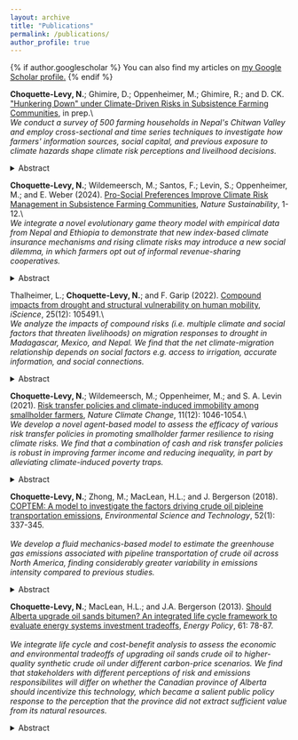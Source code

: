 ```yaml
---
layout: archive
title: "Publications"
permalink: /publications/
author_profile: true
---
```


{% if author.googlescholar %}
  You can also find my articles on <u><a href="{{https://scholar.google.com/citations?user=FNY40x4AAAAJ&hl=en&oi=ao}}">my Google Scholar profile</a>.</u>
{% endif %}

**Choquette-Levy, N.**; Ghimire, D.; Oppenheimer, M.; Ghimire, R.; and D. CK. ["Hunkering Down" under Climate-Driven Risks in Subsistence Farming Communities](/files/HunkeringDownunderClimateRisk_maintext_2.28.2024.pdf), in prep.\\
\
*We conduct a survey of 500 farming households in Nepal's Chitwan Valley and employ cross-sectional and time series techniques to investigate how farmers' information sources, social capital, and previous exposure to climate hazards shape climate risk perceptions and liveilhood decisions.*

<details>
<summary>Abstract</summary>
Increasing climate risks introduce new sources of uncertainty to smallholder farmers' livelihood decisions. In response, several governments have invested in climate information services for farmers, but current evidence is mixed on how farmers actually integrate such information in their livelihood decision-making. In this study, we conduct a survey of 500 farming households in Nepal’s Chitwan Valley and employ a suite of cross-sectional and time series econometric techniques to analyze how farmers’ information sources, social capital, and previous exposure to climate hazards shape climate risk perceptions and livelihood decisions. We find that climate-driven risks are highly salient to household perceptions of farming risks; however, they also drive higher perceived risks of common livelihood diversification strategies, including rural-urban migration and off-farm employment. Further, access to greater informational and social capital may actually decrease the perceived risk of specific climate-driven hazards, including droughts and groundwater scarcity. Finally, we find that while farming households generally maintain diversified income portfolios, exposure to droughts and/or floods leads to persistent increases in the reliance on farming income, which we term a ``hunkering down" response. Our results indicate that efforts to build farmers' resilience to climate risks should especially account for perceived risks of livelihood alternatives, financial constraints, and loss-averse behavior in response to income shocks.
</details>

**Choquette-Levy, N.**; Wildemeersch, M.; Santos, F.; Levin, S.; Oppenheimer, M.; and E. Weber (2024). [Pro-Social Preferences Improve Climate Risk Management in Subsistence Farming Communities](https://www.nature.com/articles/s41893-024-01272-3), *Nature Sustainability*, 1-12.\\
\
*We integrate a novel evolutionary game theory model with empirical data from Nepal and Ethiopia to demonstrate that new index-based climate insurance mechanisms and rising climate risks may introduce a new social dilemma, in which farmers opt out of informal revenue-sharing cooperatives.*

<details>
<summary>Abstract</summary>
Several governments have tested formal index-based insurance to build climate resilience among smallholder farmers. Yet, adoption of such programmes has generated concerns that insurance may crowd out long-established informal risk transfer arrangements. Understanding this phenomenon requires new analytic approaches that capture dynamics of human social behaviour when facing risky events. Here we develop a modelling framework, based on evolutionary game theory and empirical data from Nepal and Ethiopia, to demonstrate that insurance may introduce a new social dilemma in farmer risk management strategies. We fnd that while socially optimal risk management is achieved when all farmers pursue a combination of formal and informal risk transfer, a community of self-interested agents is unable to maintain this co-existence under rising climate risks. We fnd that a combination of prosocial preferences— moderate altruism and solidarity—helps farmers overcome these concerns and achieve the social optimum. In our model, behavioural interventions that cue such preferences can reduce farmer expected losses by 26% and save approximately 5% of community agricultural income through reduced premium subsidies under climate risk levels likely to emerge in the coming decades.
</details>

Thalheimer, L.; **Choquette-Levy, N.**; and F. Garip (2022). [Compound impacts from drought and structural vulnerability on human mobility](https://www.sciencedirect.com/science/article/pii/S2589004222017631), *iScience*, 25(12): 105491.\\
\
*We analyze the impacts of compound risks (i.e. multiple climate and social factors that threaten livelihoods) on migration responses to drought in Madagascar, Mexico, and Nepal. We find that the net climate-migration relationship depends on social factors e.g. access to irrigation, accurate information, and social connections.*

<details>
<summary>Abstract</summary>
Extreme dry events already disrupt populations’ ability to migrate. In a warming climate, compound drought events could amplify vulnerability and drive forced migration. Here, we contribute the first multi-method research design on societal impacts from compound drought events. We show how mobility patterns are shaped by the intersection of drought and social vulnerability factors in three drought-prone countries – Madagascar, Nepal, and Mexico. We find that internal migration in agricultural communities in Mexico increased by 14 to 24 basis points from 1991 to 2018 and will prospectively increase by 2 to 15 basis points in Nepal in case of a compound drought event in 2025. We show that consecutive drought events exacerbate structural vulnerabilities, limiting migrants’ adaptation options, including long-range migration. We conclude that the additional social pre-conditions, e.g., social isolation and lack of accurate information, ultimately limit migration as an adaptation option for households vulnerable to compound drought events.
</details>


**Choquette-Levy, N.**; Wildemeersch, M.; Oppenheimer, M.; and S. A. Levin (2021). [Risk transfer policies and climate-induced immobility among smallholder farmers](https://www.nature.com/articles/s41558-021-01205-4), *Nature Climate Change*, 11(12): 1046-1054.\\
\
*We develop a novel agent-based model to assess the efficacy of various risk transfer policies in promoting smallholder farmer resilience to rising climate risks. We find that a combination of cash and risk transfer policies is robust in improving farmer income and reducing inequality, in part by alleviating climate-induced poverty traps.*

<details>
<summary>Abstract</summary>
Climate change is anticipated to impact smallholder farmer livelihoods substantially. However, empirical evidence is inconclusive regarding how increased climate stress affects smallholder farmers’ deployment of various livelihood strategies, including rural–urban migration. Here we use an agent-based model to show that in a South Asian agricultural community experiencing a 1.5 oC temperature increase by 2050, climate impacts are likely to decrease household income in 2050 by an average of 28%, with fewer households investing in both economic migration and cash crops, relative to a stationary climate. Pairing a small cash transfer with risk transfer mechanisms significantly increases the adoption of migration and cash crops, improves community incomes and reduces community inequality. While specific results depend on contextual factors such as risk preferences and climate risk exposure, these interventions are robust in improving adaptation outcomes and alleviating immobility, by addressing the intersection of risk aversion, financial constraints and climate impacts.
</details>


**Choquette-Levy, N.**; Zhong, M.; MacLean, H.L.; and J. Bergerson (2018). [COPTEM: A model to investigate the factors driving crude oil pipleine transportation emissions](https://pubs.acs.org/doi/abs/10.1021/acs.est.7b03398), *Environmental Science and Technology*, 52(1): 337-345.\
\
*We develop a fluid mechanics-based model to estimate the greenhouse gas emissions associated with pipeline transportation of crude oil across North America, finding considerably greater variability in emissions intensity compared to previous studies.*

<details>
<summary>Abstract</summary>
Previous transportation fuel life cycle assessment studies have not fully accounted for the full variability in the crude oil transport stage, for example, transporting a light crude through a high-diameter pipeline, vs transporting a heavy crude through a small-diameter pipeline. We develop a first-principles, fluid mechanics-based crude oil pipeline transportation emissions model (COPTEM) that calculates the greenhouse gas (GHG) emissions associated with pipeline transport as a function of crude oil parameters, pipeline dimensions, and external factors. Additionally, we estimate the emissions associated with the full life cycle of pipeline construction, maintenance, and disposal. This model is applied to an inventory of 62 major Canadian and U.S. pipelines (capacity greater than 100 000 barrels/day) to estimate the variability of GHG emissions associated with pipeline transportation. We demonstrate that pipeline GHG emissions intensities range from 0.23 to 20.3 g CO2e/(bbl·km), exhibiting considerably greater variability than data reported in other studies. A sensitivity analysis demonstrates that the linear velocity of crude transport and pipeline diameter are the most impactful parameters driving this variability. To illustrate one example of how COPTEM can be used, we develop an energy efficiency gap analysis to investigate the possibilities for more efficient pipeline transport of crude oil.
</details>


**Choquette-Levy, N.**; MacLean, H.L.; and J.A. Bergerson (2013). [Should Alberta upgrade oil sands bitumen? An integrated life cycle framework to evaluate energy systems investment tradeoffs](https://www.sciencedirect.com/science/article/pii/S0301421513003042?casa_token=z7vWKcPyUo8AAAAA:-7GHgFyAj16-AU2Kn7eVf3aYAxyH5_FPwb7dp9M6N8u7Oca16c4-W1MbtoCwTLTaIY3c6q4qB5K_), *Energy Policy*, 61: 78-87.\
\
*We integrate life cycle and cost-benefit analysis to assess the economic and environmental tradeoffs of upgrading oil sands crude oil to higher-quality synthetic crude oil under different carbon-price scenarios. We find that stakeholders with different perceptions of risk and emissions responsibilites will differ on whether the Canadian province of  Alberta should incentivize this technology, which became a salient public policy response to the perception that the province did not extract sufficient value from its natural resources.*

<details>
<summary>Abstract</summary>
The inclusion of greenhouse gas (GHG) emissions costs in energy systems investment decision-making requires the development of a framework that accounts for GHG and economic tradeoffs. This paper develops such a framework by integrating partial cost–benefit analysis with life cycle assessment to explore the question of whether bitumen should be upgraded in the Canadian province of Alberta to produce synthetic crude oil (SCO), or blended with light hydrocarbons to produce lower-quality diluted bitumen (dilbit). The net present value (NPV) of these options is calculated from the stakeholder perspectives of the oil sands industry, the Alberta public, and a climate-concerned Alberta resident. This calculation includes monetized GHG emissions costs stemming from a hypothetical economy-wide GHG price, and a sensitivity analysis explores the effects of variations in technical and economic conditions on stakeholders’ preferences. We find that under most plausible sets of conditions, industry would prefer the dilution option, while the climate-concerned Alberta resident would prefer the upgrading option. In contrast, the preferences of the general Alberta public depend on the values of key variables (e.g., the SCO-dilbit price differential). Key drivers of differences among stakeholders’ preferences include different perceptions of risks and responsibilities for life cycle GHG emissions.
</details>
